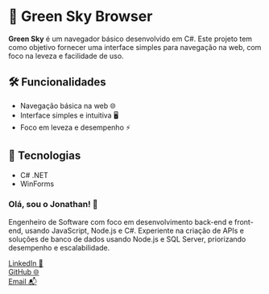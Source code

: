 # 🌌 Green Sky Browser

**Green Sky** é um navegador básico desenvolvido em C#. Este projeto tem como objetivo fornecer uma interface simples para navegação na web, com foco na leveza e facilidade de uso.

## 🛠️ Funcionalidades
- Navegação básica na web 🌐
- Interface simples e intuitiva 🖥️
- Foco em leveza e desempenho ⚡

## 🚀 Tecnologias
- C# .NET  
- WinForms

### Olá, sou o Jonathan! 👋

Engenheiro de Software com foco em desenvolvimento back-end e front-end, usando JavaScript, Node.js e C#. Experiente na criação de APIs e soluções de banco de dados usando Node.js e SQL Server, priorizando desempenho e escalabilidade.

[LinkedIn 💼](https://www.linkedin.com/in/jonathannascimentodelima/)  
[GitHub 🌐](https://github.com/jownasc/)  
[Email 📬](mailto:jonathan_nasc@hotmail.com)
